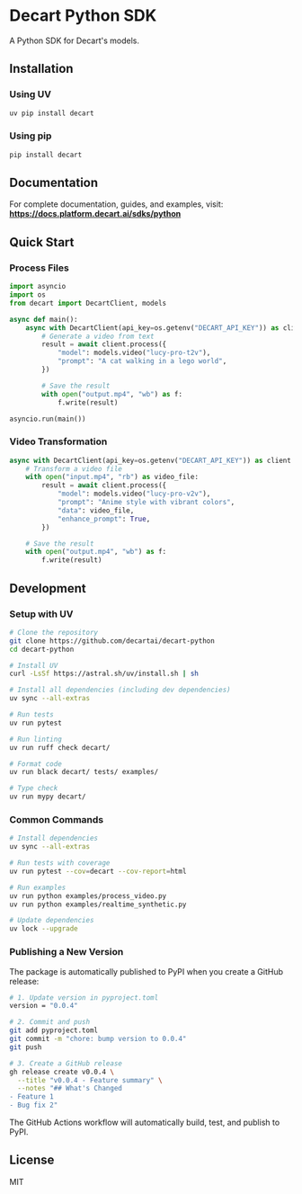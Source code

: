 # Decart Python SDK

A Python SDK for Decart's models.

## Installation

### Using UV

```bash
uv pip install decart
```

### Using pip

```bash
pip install decart
```

## Documentation

For complete documentation, guides, and examples, visit:
**https://docs.platform.decart.ai/sdks/python**

## Quick Start

### Process Files

```python
import asyncio
import os
from decart import DecartClient, models

async def main():
    async with DecartClient(api_key=os.getenv("DECART_API_KEY")) as client:
        # Generate a video from text
        result = await client.process({
            "model": models.video("lucy-pro-t2v"),
            "prompt": "A cat walking in a lego world",
        })

        # Save the result
        with open("output.mp4", "wb") as f:
            f.write(result)

asyncio.run(main())
```

### Video Transformation

```python
async with DecartClient(api_key=os.getenv("DECART_API_KEY")) as client:
    # Transform a video file
    with open("input.mp4", "rb") as video_file:
        result = await client.process({
            "model": models.video("lucy-pro-v2v"),
            "prompt": "Anime style with vibrant colors",
            "data": video_file,
            "enhance_prompt": True,
        })

    # Save the result
    with open("output.mp4", "wb") as f:
        f.write(result)
```

## Development

### Setup with UV

```bash
# Clone the repository
git clone https://github.com/decartai/decart-python
cd decart-python

# Install UV
curl -LsSf https://astral.sh/uv/install.sh | sh

# Install all dependencies (including dev dependencies)
uv sync --all-extras

# Run tests
uv run pytest

# Run linting
uv run ruff check decart/

# Format code
uv run black decart/ tests/ examples/

# Type check
uv run mypy decart/
```

### Common Commands

```bash
# Install dependencies
uv sync --all-extras

# Run tests with coverage
uv run pytest --cov=decart --cov-report=html

# Run examples
uv run python examples/process_video.py
uv run python examples/realtime_synthetic.py

# Update dependencies
uv lock --upgrade
```

### Publishing a New Version

The package is automatically published to PyPI when you create a GitHub release:

```bash
# 1. Update version in pyproject.toml
version = "0.0.4"

# 2. Commit and push
git add pyproject.toml
git commit -m "chore: bump version to 0.0.4"
git push

# 3. Create a GitHub release
gh release create v0.0.4 \
  --title "v0.0.4 - Feature summary" \
  --notes "## What's Changed
- Feature 1
- Bug fix 2"
```

The GitHub Actions workflow will automatically build, test, and publish to PyPI.

## License

MIT
